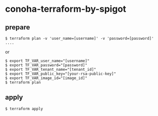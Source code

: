 # conoha-terraform-by-spigot

## prepare
```
$ terraform plan -v 'user_name=[username]' -v 'password=[password]' ....
```
or
```
$ export TF_VAR_user_name="[username]"
$ export TF_VAR_password="[password]"
$ export TF_VAR_tenant_name="[tenant_id]"
$ export TF_VAR_public_key="[your-rsa-public-key]"
$ export TF_VAR_image_id="[image_id]"
$ terraform plan
```


## apply
```
$ terraform apply
```
